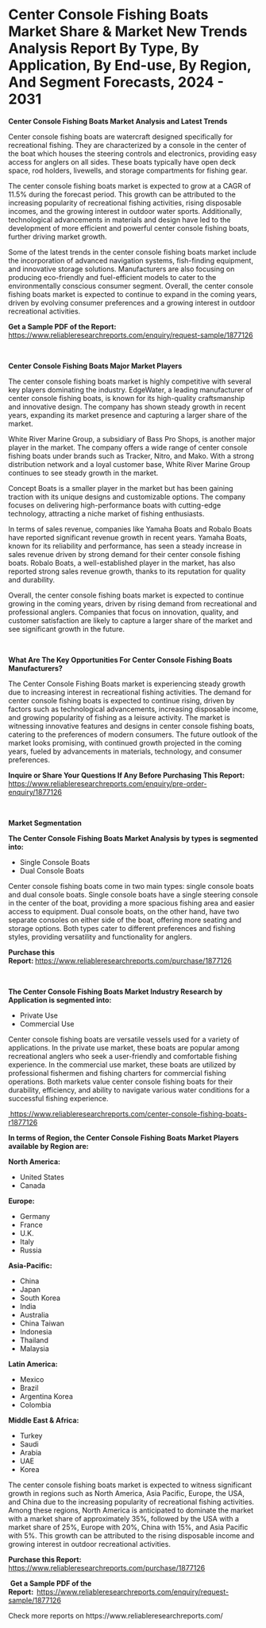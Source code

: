 <p><h1>Center Console Fishing Boats Market Share & Market New Trends Analysis Report By Type, By Application, By End-use, By Region, And Segment Forecasts, 2024 - 2031</h1></p><p><strong>Center Console Fishing Boats Market Analysis and Latest Trends</strong></p>
<p><p>Center console fishing boats are watercraft designed specifically for recreational fishing. They are characterized by a console in the center of the boat which houses the steering controls and electronics, providing easy access for anglers on all sides. These boats typically have open deck space, rod holders, livewells, and storage compartments for fishing gear.</p><p>The center console fishing boats market is expected to grow at a CAGR of 11.5% during the forecast period. This growth can be attributed to the increasing popularity of recreational fishing activities, rising disposable incomes, and the growing interest in outdoor water sports. Additionally, technological advancements in materials and design have led to the development of more efficient and powerful center console fishing boats, further driving market growth.</p><p>Some of the latest trends in the center console fishing boats market include the incorporation of advanced navigation systems, fish-finding equipment, and innovative storage solutions. Manufacturers are also focusing on producing eco-friendly and fuel-efficient models to cater to the environmentally conscious consumer segment. Overall, the center console fishing boats market is expected to continue to expand in the coming years, driven by evolving consumer preferences and a growing interest in outdoor recreational activities.</p></p>
<p><strong>Get a Sample PDF of the Report:&nbsp;</strong> <a href="https://www.reliableresearchreports.com/enquiry/request-sample/1877126">https://www.reliableresearchreports.com/enquiry/request-sample/1877126</a></p>
<p>&nbsp;</p>
<p><strong>Center Console Fishing Boats Major Market Players</strong></p>
<p><p>The center console fishing boats market is highly competitive with several key players dominating the industry. EdgeWater, a leading manufacturer of center console fishing boats, is known for its high-quality craftsmanship and innovative design. The company has shown steady growth in recent years, expanding its market presence and capturing a larger share of the market.</p><p>White River Marine Group, a subsidiary of Bass Pro Shops, is another major player in the market. The company offers a wide range of center console fishing boats under brands such as Tracker, Nitro, and Mako. With a strong distribution network and a loyal customer base, White River Marine Group continues to see steady growth in the market.</p><p>Concept Boats is a smaller player in the market but has been gaining traction with its unique designs and customizable options. The company focuses on delivering high-performance boats with cutting-edge technology, attracting a niche market of fishing enthusiasts.</p><p>In terms of sales revenue, companies like Yamaha Boats and Robalo Boats have reported significant revenue growth in recent years. Yamaha Boats, known for its reliability and performance, has seen a steady increase in sales revenue driven by strong demand for their center console fishing boats. Robalo Boats, a well-established player in the market, has also reported strong sales revenue growth, thanks to its reputation for quality and durability.</p><p>Overall, the center console fishing boats market is expected to continue growing in the coming years, driven by rising demand from recreational and professional anglers. Companies that focus on innovation, quality, and customer satisfaction are likely to capture a larger share of the market and see significant growth in the future.</p></p>
<p>&nbsp;</p>
<p><strong>What Are The Key Opportunities For Center Console Fishing Boats Manufacturers?</strong></p>
<p><p>The Center Console Fishing Boats market is experiencing steady growth due to increasing interest in recreational fishing activities. The demand for center console fishing boats is expected to continue rising, driven by factors such as technological advancements, increasing disposable income, and growing popularity of fishing as a leisure activity. The market is witnessing innovative features and designs in center console fishing boats, catering to the preferences of modern consumers. The future outlook of the market looks promising, with continued growth projected in the coming years, fueled by advancements in materials, technology, and consumer preferences.</p></p>
<p><strong>Inquire or Share Your Questions If Any Before Purchasing This Report:</strong> <a href="https://www.reliableresearchreports.com/enquiry/pre-order-enquiry/1877126">https://www.reliableresearchreports.com/enquiry/pre-order-enquiry/1877126</a></p>
<p>&nbsp;</p>
<p><strong>Market Segmentation</strong></p>
<p><strong>The Center Console Fishing Boats Market Analysis by types is segmented into:</strong></p>
<p><ul><li>Single Console Boats</li><li>Dual Console Boats</li></ul></p>
<p><p>Center console fishing boats come in two main types: single console boats and dual console boats. Single console boats have a single steering console in the center of the boat, providing a more spacious fishing area and easier access to equipment. Dual console boats, on the other hand, have two separate consoles on either side of the boat, offering more seating and storage options. Both types cater to different preferences and fishing styles, providing versatility and functionality for anglers.</p></p>
<p><strong>Purchase this Report:&nbsp;</strong><a href="https://www.reliableresearchreports.com/purchase/1877126">https://www.reliableresearchreports.com/purchase/1877126</a></p>
<p>&nbsp;</p>
<p><strong>The Center Console Fishing Boats Market Industry Research by Application is segmented into:</strong></p>
<p><ul><li>Private Use</li><li>Commercial Use</li></ul></p>
<p><p>Center console fishing boats are versatile vessels used for a variety of applications. In the private use market, these boats are popular among recreational anglers who seek a user-friendly and comfortable fishing experience. In the commercial use market, these boats are utilized by professional fishermen and fishing charters for commercial fishing operations. Both markets value center console fishing boats for their durability, efficiency, and ability to navigate various water conditions for a successful fishing experience.</p></p>
<p><a href="https://www.reliableresearchreports.com/center-console-fishing-boats-r1877126">&nbsp;https://www.reliableresearchreports.com/center-console-fishing-boats-r1877126</a></p>
<p><strong>In terms of Region, the Center Console Fishing Boats Market Players available by Region are:</strong></p>
<p>
    <p> <strong> North America: </strong>
        <ul>
            <li>United States</li>
            <li>Canada</li>
        </ul>
        </p> 
    <p> <strong> Europe: </strong>
        <ul>
            <li>Germany</li>
            <li>France</li>
            <li>U.K.</li>
            <li>Italy</li>
            <li>Russia</li>
        </ul>
        </p> 
    <p> <strong> Asia-Pacific: </strong>
        <ul>
            <li>China</li>
            <li>Japan</li>
            <li>South Korea</li>
            <li>India</li>
            <li>Australia</li>
            <li>China Taiwan</li>
            <li>Indonesia</li>
            <li>Thailand</li>
            <li>Malaysia</li>
        </ul>
        </p> 
    <p> <strong> Latin America: </strong>
        <ul>
            <li>Mexico</li>
            <li>Brazil</li>
            <li>Argentina Korea</li>
            <li>Colombia</li>
        </ul>
        </p> 
    <p> <strong> Middle East & Africa: </strong>
        <ul>
            <li>Turkey</li>
            <li>Saudi</li>
            <li>Arabia</li>
            <li>UAE</li>
            <li>Korea</li>
        </ul>
    </p>
    </p>
<p><p>The center console fishing boats market is expected to witness significant growth in regions such as North America, Asia Pacific, Europe, the USA, and China due to the increasing popularity of recreational fishing activities. Among these regions, North America is anticipated to dominate the market with a market share of approximately 35%, followed by the USA with a market share of 25%, Europe with 20%, China with 15%, and Asia Pacific with 5%. This growth can be attributed to the rising disposable income and growing interest in outdoor recreational activities.</p></p>
<p><strong>Purchase this Report: </strong><a href="https://www.reliableresearchreports.com/purchase/1877126">https://www.reliableresearchreports.com/purchase/1877126</a></p>
<p>&nbsp;<strong>Get a Sample PDF of the Report:&nbsp;&nbsp;</strong><a href="https://www.reliableresearchreports.com/enquiry/request-sample/1877126">https://www.reliableresearchreports.com/enquiry/request-sample/1877126</a></p>
<p><strong></strong></p>
<p>Check more reports on https://www.reliableresearchreports.com/</p>